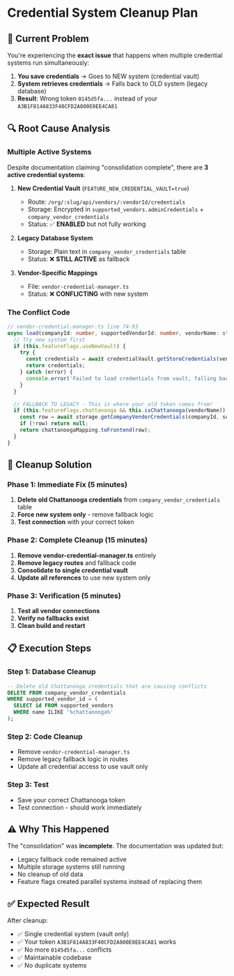 # Credential System Cleanup Plan

## 🚨 **Current Problem**

You're experiencing the **exact issue** that happens when multiple credential systems run simultaneously:

1. **You save credentials** → Goes to NEW system (credential vault)
2. **System retrieves credentials** → Falls back to OLD system (legacy database)
3. **Result**: Wrong token `0145d5fa...` instead of your `A3B1F814A833F40CFD2A800E0EE4CA81`

## 🔍 **Root Cause Analysis**

### Multiple Active Systems
Despite documentation claiming "consolidation complete", there are **3 active credential systems**:

1. **New Credential Vault** (`FEATURE_NEW_CREDENTIAL_VAULT=true`)
   - Route: `/org/:slug/api/vendors/:vendorId/credentials`
   - Storage: Encrypted in `supported_vendors.adminCredentials` + `company_vendor_credentials`
   - Status: ✅ **ENABLED** but not fully working

2. **Legacy Database System** 
   - Storage: Plain text in `company_vendor_credentials` table
   - Status: ❌ **STILL ACTIVE** as fallback

3. **Vendor-Specific Mappings**
   - File: `vendor-credential-manager.ts`
   - Status: ❌ **CONFLICTING** with new system

### The Conflict Code
```typescript
// vendor-credential-manager.ts line 74-93
async load(companyId: number, supportedVendorId: number, vendorName: string) {
  // Try new system first
  if (this.featureFlags.useNewVault) {
    try {
      const credentials = await credentialVault.getStoreCredentials(vendorName, companyId, 0);
      return credentials;
    } catch (error) {
      console.error('Failed to load credentials from vault, falling back to legacy:', error);
    }
  }

  // FALLBACK TO LEGACY - This is where your old token comes from!
  if (this.featureFlags.chattanooga && this.isChattanooga(vendorName)) {
    const row = await storage.getCompanyVendorCredentials(companyId, supportedVendorId);
    if (!row) return null;
    return chattanoogaMapping.toFrontend(row);
  }
}
```

## 🎯 **Cleanup Solution**

### Phase 1: Immediate Fix (5 minutes)
1. **Delete old Chattanooga credentials** from `company_vendor_credentials` table
2. **Force new system only** - remove fallback logic
3. **Test connection** with your correct token

### Phase 2: Complete Cleanup (15 minutes)
1. **Remove vendor-credential-manager.ts** entirely
2. **Remove legacy routes** and fallback code
3. **Consolidate to single credential vault**
4. **Update all references** to use new system only

### Phase 3: Verification (5 minutes)
1. **Test all vendor connections**
2. **Verify no fallbacks exist**
3. **Clean build and restart**

## 📋 **Execution Steps**

### Step 1: Database Cleanup
```sql
-- Delete old Chattanooga credentials that are causing conflicts
DELETE FROM company_vendor_credentials 
WHERE supported_vendor_id = (
  SELECT id FROM supported_vendors 
  WHERE name ILIKE '%chattanooga%'
);
```

### Step 2: Code Cleanup
- Remove `vendor-credential-manager.ts`
- Remove legacy fallback logic in routes
- Update all credential access to use vault only

### Step 3: Test
- Save your correct Chattanooga token
- Test connection - should work immediately

## ⚠️ **Why This Happened**

The "consolidation" was **incomplete**. The documentation was updated but:
- Legacy fallback code remained active
- Multiple storage systems still running
- No cleanup of old data
- Feature flags created parallel systems instead of replacing them

## ✅ **Expected Result**

After cleanup:
- ✅ Single credential system (vault only)
- ✅ Your token `A3B1F814A833F40CFD2A800E0EE4CA81` works
- ✅ No more `0145d5fa...` conflicts
- ✅ Maintainable codebase
- ✅ No duplicate systems























